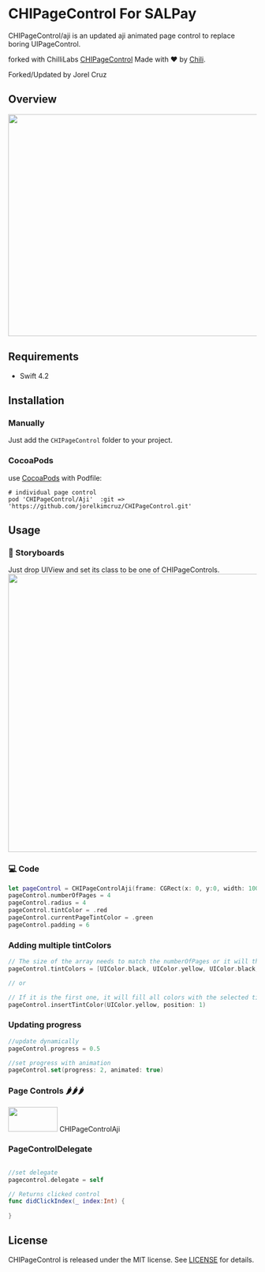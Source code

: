 # CHIPageControl For SALPay

CHIPageControl/aji is an updated aji animated page control to replace boring UIPageControl.

forked with ChilliLabs [CHIPageControl]((https://github.com/ChiliLabs/CHIPageControl.git))
Made with ❤️ by [Chili](http://chi.lv).

Forked/Updated by Jorel Cruz

## Overview

<img src="Images/demo.gif" width="600" height="450">

## Requirements
* Swift 4.2

## Installation

### Manually

Just add the `CHIPageControl` folder to your project.

### CocoaPods

use [CocoaPods](https://cocoapods.org) with Podfile:
```
# individual page control
pod 'CHIPageControl/Aji'  :git => 'https://github.com/jorelkimcruz/CHIPageControl.git'
```

## Usage
### 🎨 Storyboards
Just drop UIView and set its class to be one of CHIPageControls.
<img src="Images/ibdesignable.gif" width="800" height="564">
### 💻 Code
``` swift
let pageControl = CHIPageControlAji(frame: CGRect(x: 0, y:0, width: 100, height: 20))
pageControl.numberOfPages = 4
pageControl.radius = 4
pageControl.tintColor = .red
pageControl.currentPageTintColor = .green
pageControl.padding = 6
```

### Adding multiple tintColors
``` swift
// The size of the array needs to match the numberOfPages or it will throw an fatal error
pageControl.tintColors = [UIColor.black, UIColor.yellow, UIColor.black, UIColor.black]

// or

// If it is the first one, it will fill all colors with the selected tintColor and then replace the colors with the desired one
pageControl.insertTintColor(UIColor.yellow, position: 1)
```

### Updating progress
``` swift
//update dynamically
pageControl.progress = 0.5

//set progress with animation
pageControl.set(progress: 2, animated: true)
```
### Page Controls 🌶️🌶️🌶️

<img src="Images/Aji.gif" width="100" height="50"> CHIPageControlAji

### PageControlDelegate
``` swift 

//set delegate
pagecontrol.delegate = self

// Returns clicked control
func didClickIndex(_ index:Int) {
    
}
```

## License
CHIPageControl is released under the MIT license. See [LICENSE](./LICENSE) for details.
